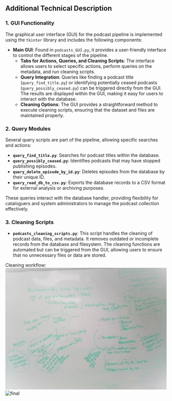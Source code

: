 ## Additional Technical Description

### 1. GUI Functionality

The graphical user interface (GUI) for the podcast pipeline is implemented using the `tkinter` library and includes the following components:
- **Main GUI**: Found in `podcasts_GUI.py`, it provides a user-friendly interface to control the different stages of the pipeline.
  - **Tabs for Actions, Queries, and Cleaning Scripts**: The interface allows users to select specific actions, perform queries on the metadata, and run cleaning scripts.
  - **Query Integration**: Queries like finding a podcast title (`query_find_title.py`) or identifying potentially ceased podcasts (`query_possibly_ceased.py`) can be triggered directly from the GUI. The results are displayed within the GUI, making it easy for users to interact with the database.
  - **Cleaning Options**: The GUI provides a straightforward method to execute cleaning scripts, ensuring that the dataset and files are maintained properly.

### 2. Query Modules

Several query scripts are part of the pipeline, allowing specific searches and actions:
- **`query_find_title.py`**: Searches for podcast titles within the database.
- **`query_possibly_ceased.py`**: Identifies podcasts that may have stopped publishing episodes.
- **`query_delete_episode_by_id.py`**: Deletes episodes from the database by their unique ID.
- **`query_read_db_to_csv.py`**: Exports the database records to a CSV format for external analysis or archiving purposes.

These queries interact with the database handler, providing flexibility for cataloguers and system administrators to manage the podcast collection effectively.

### 3. Cleaning Scripts

- **`podcasts_cleaning_scripts.py`**: This script handles the cleaning of podcast data, files, and metadata. It removes outdated or incomplete records from the database and filesystem. The cleaning functions are automated but can be triggered from the GUI, allowing users to ensure that no unnecessary files or data are stored.

Cleaning workflow:
![draft](podcasts_cleaning_scheme.jpg)
![final](podcasts_cleaning.jpg)

